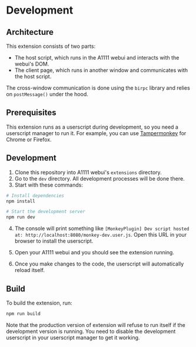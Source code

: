 # Development

## Architecture

This extension consists of two parts:

- The host script, which runs in the A1111 webui and interacts with the webui's DOM.
- The client page, which runs in another window and communicates with the host script.

The cross-window communication is done using the `birpc` library and relies on `postMessage()` under the hood.

## Prerequisites

This extension runs as a userscript during development, so you need a userscript manager to run it. For example, you can use [Tampermonkey](https://www.tampermonkey.net/) for Chrome or Firefox.

## Development

1. Clone this repository into A1111 webui's `extensions` directory.
2. Go to the `dev` directory. All development processes will be done there.
3. Start with these commands:

```bash
# Install dependencies
npm install

# Start the development server
npm run dev
```

4. The console will print something like `[MonkeyPlugin] Dev script hosted at: http://localhost:8080/monkey-dev.user.js`. Open this URL in your browser to install the userscript.

5. Open your A1111 webui and you should see the extension running.
6. Once you make changes to the code, the userscript will automatically reload itself.

## Build

To build the extension, run:

```bash
npm run build
```

Note that the production version of extension will refuse to run itself if the development version is running. You need to disable the development userscript in your userscript manager to get it working.
